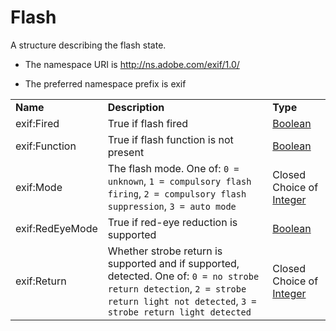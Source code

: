 # Flash

A structure describing the flash state.

- The namespace URI is http://ns.adobe.com/exif/1.0/

- The preferred namespace prefix is exif

|    |           |    |
|----|-----------|----|
|**Name**|**Description**|**Type**|
|exif:Fired|True if flash fired  |[Boolean](../index.md#boolean)|
|exif:Function|True if flash function is not present  |[Boolean](../index.md#boolean)|
|exif:Mode|The flash mode. One of: `0 = unknown`, `1 = compulsory flash firing`, `2 = compulsory flash suppression`, `3 = auto mode`  |Closed Choice of [Integer](../index.md#integer)|
|exif:RedEyeMode|True if red-eye reduction is supported  |[Boolean](../index.md#boolean)|
|exif:Return|Whether strobe return is supported and if supported, detected. One of: `0 = no strobe return detection`, `2 = strobe return light not detected`, `3 = strobe return light detected`  |Closed Choice of [Integer](../index.md#integer)|
